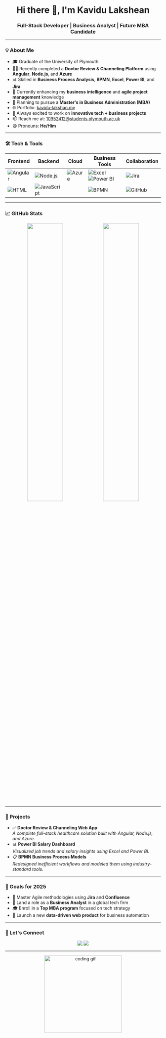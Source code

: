 <h1 align="center">Hi there 👋, I'm Kavidu Lakshean</h1>
<h3 align="center">Full-Stack Developer | Business Analyst | Future MBA Candidate</h3>

---

### 💡 About Me

- 🎓 Graduate of the University of Plymouth  
- 👨‍💻 Recently completed a **Doctor Review & Channeling Platform** using **Angular**, **Node.js**, and **Azure**  
- 📊 Skilled in **Business Process Analysis**, **BPMN**, **Excel**, **Power BI**, and **Jira**  
- 🧠 Currently enhancing my **business intelligence** and **agile project management** knowledge  
- 🎯 Planning to pursue a **Master's in Business Administration (MBA)**  
- 🌐 Portfolio: [kavidu-lakshan.my](https://kavidu-lakshan.my)  
- 💬 Always excited to work on **innovative tech + business projects**  
- 📫 Reach me at: [10952412@students.plymouth.ac.uk](mailto:10952412@students.plymouth.ac.uk)  
- 😄 Pronouns: **He/Him**

---

### 🛠️ Tech & Tools

| Frontend | Backend | Cloud | Business Tools | Collaboration |
|---------|---------|-------|----------------|---------------|
| ![Angular](https://img.shields.io/badge/-Angular-DD0031?logo=angular&logoColor=white) | ![Node.js](https://img.shields.io/badge/-Node.js-339933?logo=node.js&logoColor=white) | ![Azure](https://img.shields.io/badge/-Azure-0078D4?logo=microsoft-azure&logoColor=white) | ![Excel](https://img.shields.io/badge/-Excel-217346?logo=microsoft-excel&logoColor=white) ![Power BI](https://img.shields.io/badge/-PowerBI-F2C811?logo=powerbi&logoColor=black) | ![Jira](https://img.shields.io/badge/-Jira-0052CC?logo=jira&logoColor=white) |
| ![HTML](https://img.shields.io/badge/-HTML-E34F26?logo=html5&logoColor=white) | ![JavaScript](https://img.shields.io/badge/-JavaScript-F7DF1E?logo=javascript&logoColor=black) |   | ![BPMN](https://img.shields.io/badge/-BPMN-004c99?style=flat&logo=data&logoColor=white) | ![GitHub](https://img.shields.io/badge/-GitHub-181717?logo=github&logoColor=white) |

---

### 📈 GitHub Stats

<p align="center">
  <img src="https://github-readme-stats.vercel.app/api?username=Kavidu23&show_icons=true&theme=gruvbox" width="48%" />
  <img src="https://github-readme-streak-stats.herokuapp.com/?user=Kavidu23&theme=gruvbox" width="48%" />
</p>

---

### 💼 Projects

- ✅ **Doctor Review & Channeling Web App**  
  _A complete full-stack healthcare solution built with Angular, Node.js, and Azure._  
- 📊 **Power BI Salary Dashboard**  
  _Visualized job trends and salary insights using Excel and Power BI._  
- 📋 **BPMN Business Process Models**  
  _Redesigned inefficient workflows and modeled them using industry-standard tools._

---

### 🎯 Goals for 2025

- 🔄 Master Agile methodologies using **Jira** and **Confluence**  
- 💼 Land a role as a **Business Analyst** in a global tech firm  
- 🎓 Enroll in a **Top MBA program** focused on tech strategy  
- 🚀 Launch a new **data-driven web product** for business automation

---

### 🔗 Let's Connect

<p align="center">
  <a href="mailto:10952412@students.plymouth.ac.uk"><img src="https://img.shields.io/badge/Email-D14836?style=for-the-badge&logo=gmail&logoColor=white" /></a>
  <a href="https://kavidu-lakshan.my"><img src="https://img.shields.io/badge/Website-Visit-blue?style=for-the-badge&logo=google-chrome&logoColor=white" /></a>
</p>

---

<p align="center">
  <img src="https://media.giphy.com/media/qgQUggAC3Pfv687qPC/giphy.gif" width="250" alt="coding gif" />
</p>
